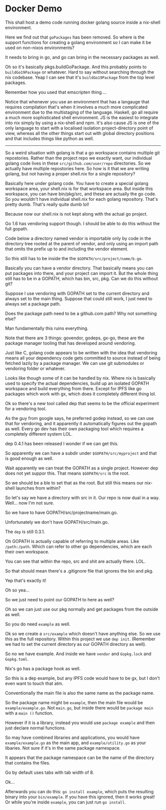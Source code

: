 Docker Demo
==============

This shall host a demo code running docker golang source inside a nix-shell environment.

Here we find out that `goPackages` has been removed. So where is the support functions for creating a golang environment so I can make it be used on non-nixos environments?

It needs to bring in go, and go can bring in the necessary packages as well.

Oh so it's basically pkgs.buildGoPackage. And this probably points to `buildGo19Package` or whatever. Hard to say without searching through the nix codebase. Yeap  I can see that it's `buildGo19Package` from the top level packages.

Remember how you used that emscripten thing....

Notice that whenever you use an environment that has a langauge that requires compilation that's when it involves a much more complicated environment due to the multistaging of the language. Haskell, go all require a much more sophisticated shell environment. JS is the easiest to integrate into nix simply by using a nix-shell and npm. It's also cause JS is one of the only language to start with a localised isolation project-directory point of view, whereas all the other things start out with global directory positions and that includes things like python as well.

---

So a weird situation with golang is that a go workspace contains multiple git repostories. Rather than the project repo we exactly want, our individual golang code lives in these `src/github.com/user/repo` directories. So we actually have multiple repostories here. So how is it that we are writing golang, but not having a proper shell.nix for a single repository?

Basically here under golang code. You have to create a special golang workspace area, your shell.nix is for that workspace area. But inside this workspace, you can have bin/pkg/src, and these are actually the go code. So you wouldn't have individual shell.nix for each golang repository. That's pretty dumb. That's really quite dumb lol!

Because now our shell.nix is not kept along with the actual go project.

Go 1.6 has vendoring support though. I should be able to do this without the full gopath.

Code below a directory named vendor is importable only by code in the directory tree rooted at the parent of vendor, and only using an import path that omits the prefix up to and including the vendor element.

So this still has to be inside the the `$GOPATH/src/project/name/b.go`.

Basically you can have a vendor directory. That basically means you can put packages into there, and your project can import it. But the whole thing still has to be in a GOPATH, which has bin, src, pkg. Can we do this without git?

Suppose I use vendoring with GOPATH set to the current directory and always set to the main thing. Suppose that could still work, I just need to always set a package path.

Does the package path need to be a github.com path? Why not something else?

Man fundamentally this ruins everything.

Note that there are 3 things: govendor, godeps, gx-go, these are the package manager tooling that has developed around vendoring.

Just like C, golang code appears to be written with the idea that vendoring means all your dependency code gets committed to source instead of being fetched lazily by a package manager. We can use git submodules or vendoring folder or whatever.

Looks like though some of it can be handled by nix. Where nix is basically used to specify the actual dependencies, build up an isolated GOPATH workspace and build everything from there. Except for IPFS like go packages which work with gx, which does it completely different thing lol.

Ok so there's a new tool called dep that seems to be the official experiment for a vendoring tool.

As the guy from google says, he preferred godep instead, so we can use that for vendoring, and it apparently it automatically figures out the gopath as well. Every go dev has their own packaging tool which requires a completely different system LOL.

dep 0.4.1 has been released I wonder if we can get this.

So apparently we can have a subdir under `$GOPATH/src/myproject` and that is good enough as well.

Wait apparently we can treat the GOPATH as a single project. However dep does not yet suppor this. That means `$GOPATH/src` is the root.

So we should be a ble to set that as the root. But still this means our nix-shell launches from within?

So let's say we have a directory with src in it. Our repo is now dual in a way. Well... now I'm not sure.

So we have to have GOPATH/src/projectname/main.go.

Unfortunately we don't have GOPATH/src/main.go.

The `dep` is still 0.3.1.

Oh GOPATH is actually capable of referring to multiple areas. Like `/path:/path`. Which can refer to other go dependencies, which are each their own workspace.

You can see that within the repo, src and shit are actually there. LOL.

So that should mean there's a .gitignore file that ignores the bin and pkg.

Yep that's exactly it!

Oh so yea...

So we just need to point our GOPATH to here as well?

Oh so we can just use our pkg normally and get packages from the outside as well.

So you do need `example` as well.

Ok so we create a `src/example` which doesn't have anything else. So we use this as the full repository. Within this project we use `dep init`. (Remember we had to set the current directory as our GOPATH directory as well).

So no we have example. And inside we have `vendor` and `Gopkg.lock` and `Gopkg.toml`.

Nix's go has a package hook as well.

So this is a dep example, but any IPFS code would have to be gx, but I don't even want to touch that atm.

Conventionally the main file is also the same name as the package name.

So the package name might be `example`, then the main file would be `example/example.go`. Not `main.go`, but inside there would be `package main` with a `main ()` function.

However if it is a library, instead you would use `package example` and then just declare normal functions.

So may have combined libraries and applications, you would have `example/example.go` as the main app, and `example/utility.go` as your libaries. Not sure if it's in the same package namespace.

It appears that the package namespace can be the name of the directory that contains the files.

Go by default uses tabs with tab width of 8.

Ok...

Afterwards you can do this: `go install example`, which puts the resulting binary into your `bin/example`. If you have this ignored, then it works great! Or while you're inside `example`, you can just run `go install`.


